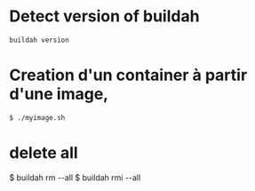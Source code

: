 # Detect version of buildah
```
buildah version
```
# Creation d'un container à partir d'une image,
```
$ ./myimage.sh
```
# delete all
$ buildah rm --all
$ buildah rmi --all

